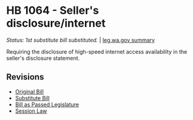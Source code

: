 # HB 1064 - Seller's disclosure/internet
*Status: 1st substitute bill substituted.* | [leg.wa.gov summary](https://app.leg.wa.gov/billsummary?BillNumber=1064&Year=2021)

Requiring the disclosure of high-speed internet access availability in the seller's disclosure statement.

## Revisions
* [Original Bill](1/)
* [Substitute Bill](S/)
* [Bill as Passed Legislature](S.PL/)
* [Session Law](S.SL/)